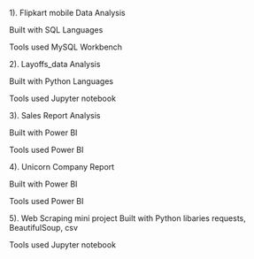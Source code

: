 1). Flipkart mobile Data Analysis 

Built with
SQL Languages

Tools used
MySQL Workbench


2). Layoffs_data Analysis

Built with
Python Languages

Tools used
Jupyter notebook


3). Sales Report Analysis

Built with
Power BI

Tools used
Power BI


4). Unicorn Company Report

Built with
Power BI

Tools used
Power BI

5). Web Scraping mini project 
Built with
Python libaries requests, BeautifulSoup, csv

Tools used
Jupyter notebook


